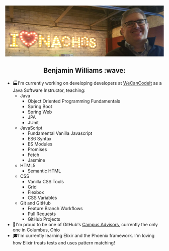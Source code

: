 ![I love nachos!](./ben-nacho.jpg)
<h2 align="center">Benjamin Williams :wave:</h2>

- :factory:I'm currently working on developing developers at [WeCanCodeIt](https://wecancodeit.org/) as a Java Software Instructor, teaching:
  - Java 
    - Object Oriented Programming Fundamentals
    - Spring Boot
    - Spring Web
    - JPA
    - JUnit 
  - JavaScript
    - Fundamental Vanilla Javascript
    - ES6 Syntax
    - ES Modules
    - Promises
    - Fetch
    - Jasmine
  - HTML5
    - Semantic HTML
  - CSS 
    - Vanilla CSS Tools
    - Grid
    - Flexbox
    - CSS Variables
  - Git and GitHub
    - Feature Branch Workflows
    - Pull Requests
    - GitHub Projects
- :tada:I'm proud to be one of GitHub's [Campus Advisors](https://education.github.com/teachers/advisors), currently the only one in Columbus, Ohio
- :mortar_board:I'm currently learning Elixir and the Phoenix framework.  I'm loving how Elixir treats tests and uses pattern matching!

                                     



